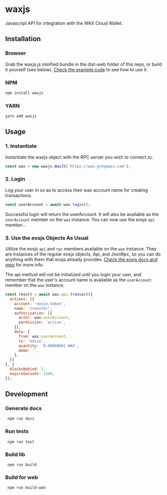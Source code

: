 # waxjs

Javascript API for integration with the WAX Cloud Wallet.

## Installation

### Browser

Grab the waxjs.js minified bundle in the dist-web folder of this repo, or build it yourself (see below). [Check the example code](https://github.com/worldwide-asset-exchange/waxjs/blob/develop/dist-web/index.html) to see how to use it.

### NPM

```bash
npm install waxjs
```

### YARN

```bash
yarn add waxjs
```

## Usage

### 1. Instantiate

Instantiate the waxjs object with the RPC server you wish to connect to.

```js
const wax = new waxjs.WaxJS('https://wax.greymass.com');
```

### 2. Login

Log your user in so as to access their wax account name for creating transactions.

```js
const userAccount = await wax.login();
```

Successful login will return the userAccount. It will also be available as the ```userAccount``` member on the ```wax``` instance. You can now use the eosjs ```api``` member...


### 3. Use the eosjs Objects As Usual

Utilize the eosjs ```api``` and ```rpc``` members available on the ```wax``` instance. They are instances of the regular eosjs objects, Api, and JsonRpc, so you can do anything with them that eosjs already provides. [Check the eosjs docs and repo](https://github.com/EOSIO/eosjs) for more info.

The api method will not be initialized until you login your user, and remember that the user's account name is available as the ```userAccount``` member on the ```wax``` instance.

```js
const result = await wax.api.transact({
  actions: [{
    account: 'eosio.token',
    name: 'transfer',
    authorization: [{
      actor: wax.userAccount,
      permission: 'active',
    }],
    data: {
      from: wax.userAccount,
      to: 'eosio',
      quantity: '0.00000001 WAX',
      memo: '',
    },
  }]
}, {
  blocksBehind: 3,
  expireSeconds: 1200,
});
```

## Development

### Generate docs

``` npm run docs```

### Run tests

``` npm run test```

### Build lib

``` npm run build```

### Build for web 

``` npm run build-web```
